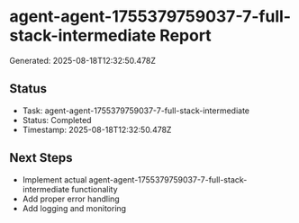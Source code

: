 # agent-agent-1755379759037-7-full-stack-intermediate Report

Generated: 2025-08-18T12:32:50.478Z

## Status
- Task: agent-agent-1755379759037-7-full-stack-intermediate
- Status: Completed
- Timestamp: 2025-08-18T12:32:50.478Z

## Next Steps
- Implement actual agent-agent-1755379759037-7-full-stack-intermediate functionality
- Add proper error handling
- Add logging and monitoring

